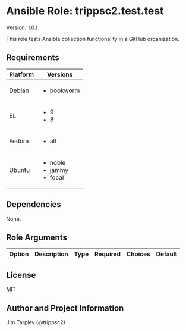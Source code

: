 <!-- BEGIN_ANSIBLE_DOCS -->

# Ansible Role: trippsc2.test.test
Version: 1.0.1

This role tests Ansible collection functionality in a GitHub organization.


## Requirements

| Platform | Versions |
| -------- | -------- |
| Debian | <ul><li>bookworm</li></ul> |
| EL | <ul><li>9</li><li>8</li></ul> |
| Fedora | <ul><li>all</li></ul> |
| Ubuntu | <ul><li>noble</li><li>jammy</li><li>focal</li></ul> |

## Dependencies

None.

## Role Arguments
|Option|Description|Type|Required|Choices|Default|
|---|---|---|---|---|---|


## License
MIT

## Author and Project Information
Jim Tarpley (@trippsc2)
<!-- END_ANSIBLE_DOCS -->
